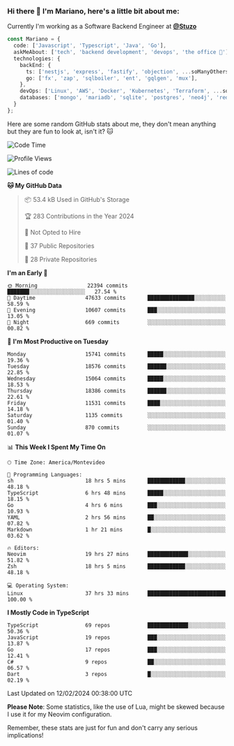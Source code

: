 ### Hi there 👋 I'm Mariano, here's a little bit about me:

Currently I'm working as a Software Backend Engineer at [**@Stuzo**](https://www.stuzo.com/)

```ts
const Mariano = {
  code: ['Javascript', 'Typescript', 'Java', 'Go'],
  askMeAbout: ['tech', 'backend development', 'devops', 'the office 💼'],
  technologies: {
    backEnd: {
      ts: ['nestjs', 'express', 'fastify', 'objection', ...soManyOthersFrameworks],
      go: ['fx', 'zap', 'sqlboiler', 'ent', 'gqlgen', 'mux'],
    },
    devOps: ['Linux', 'AWS', 'Docker', 'Kubernetes', 'Terraform', ...soManyOthersTools],
    databases: ['mongo', 'mariadb', 'sqlite', 'postgres', 'neo4j', 'redis', ...],
  }
};
```

Here are some random GitHub stats about me, they don't mean anything but they are fun to look at, isn't it? 🐱

<!--START_SECTION:waka-->
![Code Time](http://img.shields.io/badge/Code%20Time-1%2C675%20hrs%2029%20mins-blue)

![Profile Views](http://img.shields.io/badge/Profile%20Views-0-blue)

![Lines of code](https://img.shields.io/badge/From%20Hello%20World%20I%27ve%20Written-15.2%20million%20lines%20of%20code-blue)

**🐱 My GitHub Data** 

> 📦 53.4 kB Used in GitHub's Storage 
 > 
> 🏆 283 Contributions in the Year 2024
 > 
> 🚫 Not Opted to Hire
 > 
> 📜 37 Public Repositories 
 > 
> 🔑 28 Private Repositories 
 > 
**I'm an Early 🐤** 

```text
🌞 Morning                22394 commits       ███████░░░░░░░░░░░░░░░░░░   27.54 % 
🌆 Daytime                47633 commits       ███████████████░░░░░░░░░░   58.59 % 
🌃 Evening                10607 commits       ███░░░░░░░░░░░░░░░░░░░░░░   13.05 % 
🌙 Night                  669 commits         ░░░░░░░░░░░░░░░░░░░░░░░░░   00.82 % 
```
📅 **I'm Most Productive on Tuesday** 

```text
Monday                   15741 commits       █████░░░░░░░░░░░░░░░░░░░░   19.36 % 
Tuesday                  18576 commits       ██████░░░░░░░░░░░░░░░░░░░   22.85 % 
Wednesday                15064 commits       █████░░░░░░░░░░░░░░░░░░░░   18.53 % 
Thursday                 18386 commits       ██████░░░░░░░░░░░░░░░░░░░   22.61 % 
Friday                   11531 commits       ████░░░░░░░░░░░░░░░░░░░░░   14.18 % 
Saturday                 1135 commits        ░░░░░░░░░░░░░░░░░░░░░░░░░   01.40 % 
Sunday                   870 commits         ░░░░░░░░░░░░░░░░░░░░░░░░░   01.07 % 
```


📊 **This Week I Spent My Time On** 

```text
🕑︎ Time Zone: America/Montevideo

💬 Programming Languages: 
sh                       18 hrs 5 mins       ████████████░░░░░░░░░░░░░   48.18 % 
TypeScript               6 hrs 48 mins       █████░░░░░░░░░░░░░░░░░░░░   18.15 % 
Go                       4 hrs 6 mins        ███░░░░░░░░░░░░░░░░░░░░░░   10.93 % 
YAML                     2 hrs 56 mins       ██░░░░░░░░░░░░░░░░░░░░░░░   07.82 % 
Markdown                 1 hr 21 mins        █░░░░░░░░░░░░░░░░░░░░░░░░   03.62 % 

🔥 Editors: 
Neovim                   19 hrs 27 mins      █████████████░░░░░░░░░░░░   51.82 % 
Zsh                      18 hrs 5 mins       ████████████░░░░░░░░░░░░░   48.18 % 

💻 Operating System: 
Linux                    37 hrs 33 mins      █████████████████████████   100.00 % 
```

**I Mostly Code in TypeScript** 

```text
TypeScript               69 repos            █████████████░░░░░░░░░░░░   50.36 % 
JavaScript               19 repos            ███░░░░░░░░░░░░░░░░░░░░░░   13.87 % 
Go                       17 repos            ███░░░░░░░░░░░░░░░░░░░░░░   12.41 % 
C#                       9 repos             ██░░░░░░░░░░░░░░░░░░░░░░░   06.57 % 
Dart                     3 repos             █░░░░░░░░░░░░░░░░░░░░░░░░   02.19 % 
```




 Last Updated on 12/02/2024 00:38:00 UTC
<!--END_SECTION:waka-->

**Please Note**: Some statistics, like the use of Lua, might be skewed because I use it for my Neovim configuration.

Remember, these stats are just for fun and don't carry any serious implications!
